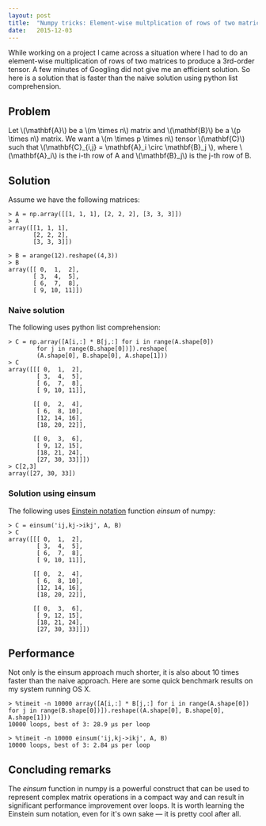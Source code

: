 ```yaml
---
layout: post
title:  "Numpy tricks: Element-wise multplication of rows of two matrices" 
date:   2015-12-03
---
```


While working on a project I came across a situation where I had to do an element-wise 
multiplication of rows of two matrices to produce a 3rd-order tensor. A few minutes of
Googling did not give me an efficient solution. So here is a solution that is faster
than the naive solution using python list comprehension.

## Problem
Let \\(\mathbf{A}\\) be a \\(m \times n\\) matrix and \\(\mathbf{B}\\) be a \\(p \times n\\) matrix.
We want a \\(m \times p \times n\\) tensor \\(\mathbf{C}\\) such that 
\\(\mathbf{C}\_{i,j} = \mathbf{A}\_i \circ \mathbf{B}\_j \\),
where \\(\mathbf{A}\_i\\) is the i-th row of A and \\(\mathbf{B}\_j\\) is the j-th row of B.

## Solution
Assume we have the following matrices:

    > A = np.array([[1, 1, 1], [2, 2, 2], [3, 3, 3]])
    > A
    array([[1, 1, 1],
           [2, 2, 2],
           [3, 3, 3]])

    > B = arange(12).reshape((4,3))
    > B
    array([[ 0,  1,  2],
           [ 3,  4,  5],
           [ 6,  7,  8],
           [ 9, 10, 11]])

### Naive solution 
The following uses python list comprehension:

    > C = np.array([A[i,:] * B[j,:] for i in range(A.shape[0]) 
            for j in range(B.shape[0])]).reshape(
            (A.shape[0], B.shape[0], A.shape[1]))
    > C
    array([[[ 0,  1,  2],
            [ 3,  4,  5],
            [ 6,  7,  8],
            [ 9, 10, 11]],

           [[ 0,  2,  4],
            [ 6,  8, 10],
            [12, 14, 16],
            [18, 20, 22]],

           [[ 0,  3,  6],
            [ 9, 12, 15],
            [18, 21, 24],
            [27, 30, 33]]])       
    > C[2,3]
    array([27, 30, 33])

### Solution using einsum
The following uses [Einstein notation](https://en.wikipedia.org/wiki/Einstein_notation) function
*einsum* of numpy:

    > C = einsum('ij,kj->ikj', A, B)
    > C 
    array([[[ 0,  1,  2],
            [ 3,  4,  5],
            [ 6,  7,  8],
            [ 9, 10, 11]],

           [[ 0,  2,  4],
            [ 6,  8, 10],
            [12, 14, 16],
            [18, 20, 22]],

           [[ 0,  3,  6],
            [ 9, 12, 15],
            [18, 21, 24],
            [27, 30, 33]]])       

## Performance
Not only is the einsum approach much shorter, it is also about 10 times faster than the
naive approach. Here are some quick benchmark results on my system running OS X.

    > %timeit -n 10000 array([A[i,:] * B[j,:] for i in range(A.shape[0]) for j in range(B.shape[0])]).reshape((A.shape[0], B.shape[0], A.shape[1]))
    10000 loops, best of 3: 28.9 µs per loop

    > %timeit -n 10000 einsum('ij,kj->ikj', A, B)
    10000 loops, best of 3: 2.84 µs per loop

## Concluding remarks
The *einsum* function in numpy is a powerful construct that can be used
to represent complex matrix operations in a compact way and can result
in significant performance improvement over loops. It is
worth learning the Einstein sum notation, even for it's own sake &mdash; it 
is pretty cool after all.
